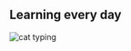 

## Learning every day

![cat typing](https://media0.giphy.com/media/aNqEFrYVnsS52/giphy.gif?cid=790b7611925bd24a08d6000561994e952af5573a6fd50a2c&rid=giphy.gif&ct=g)
